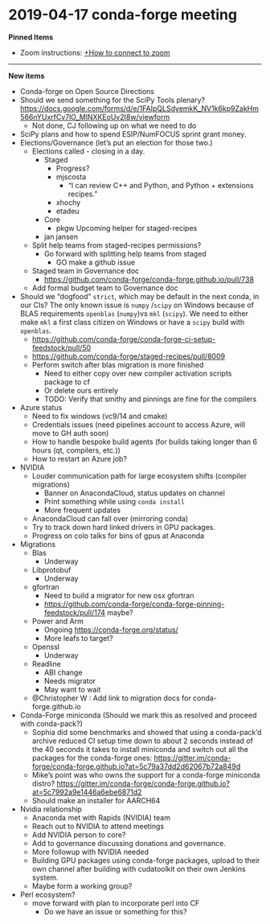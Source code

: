 # 2019-04-17 conda-forge meeting

**Pinned Items**

- Zoom instructions: [+How to connect to zoom](https://paper.dropbox.com/doc/How-to-connect-to-zoom-odl94oveHyiRv6UqTtZE5)

---

**New items**

- Conda-forge on Open Source Directions
- Should we send something for the SciPy Tools plenary? https://docs.google.com/forms/d/e/1FAIpQLSdyemkK_NV1k6kp9ZakHm566nYUxrfCv7lO_MlNXKEoUv2I8w/viewform
  - Not done, CJ following up on what we need to do
- SciPy plans and how to spend ESIP/NumFOCUS sprint grant money.
- Elections/Governance (let’s put an election for those two.)
  - Elections called - closing in a day.
    - Staged
      - Progress?
      - mjscosta
        - “I can review C++ and Python, and Python + extensions recipes.”
      - xhochy
      - etadeu
    - Core
      - pkgw
        Upcoming helper for staged-recipes
    - jan jansen
  - Split help teams from staged-recipes permissions?
    - Go forward with splitting help teams from staged
      - GO make a github issue
  - Staged team in Governance doc
    - https://github.com/conda-forge/conda-forge.github.io/pull/738
  - Add formal budget team to Governance doc
- Should we “dogfood”  `strict`, which may be default in the next conda, in our CIs? The only known issue is `numpy` /`scipy`  on Windows because of BLAS requirements `openblas`  (`numpy`)vs `mkl` (`scipy`). We need to either make `mkl` a first class citizen on Windows or have a `scipy` build with `openblas`.
  - https://github.com/conda-forge/conda-forge-ci-setup-feedstock/pull/50
  - https://github.com/conda-forge/staged-recipes/pull/8009
  - Perform switch after blas migration is more finished
    - Need to either copy over new compiler activation scripts package to cf
    - Or delete ours entirely
    - TODO: Verify that smithy and pinnings are fine for the compilers
- Azure status
  - Need to fix windows (vc9/14 and cmake)
  - Credentials issues (need pipelines account to access Azure, will move to GH auth soon)
  - How to handle bespoke build agents (for builds taking longer than 6 hours (qt, compilers, etc.))
  - How to restart an Azure job?
- NVIDIA
  - Louder communication path for large ecosystem shifts (compiler migrations)
    - Banner on AnacondaCloud, status updates on channel
    - Print something while using `conda install`
    - More frequent updates
  - AnacondaCloud can fall over (mirroring conda)
  - Try to track down hard linked drivers in GPU packages.
  - Progress on colo talks for bins of gpus at Anaconda
- Migrations
  - Blas
    - Underway
  - Libprotobuf
    - Underway
  - gfortran
    - Need to build a migrator for new osx gfortran
    - https://github.com/conda-forge/conda-forge-pinning-feedstock/pull/174 maybe?
  - Power and Arm
    - Ongoing https://conda-forge.org/status/
    - More leafs to target?
  - Openssl
    - Underway
  - Readline
    - ABI change
    - Needs migrator
    - May want to wait
  - @Christopher W : Add link to migration docs for conda-forge.github.io
- Conda-Forge miniconda (Should we mark this as resolved and proceed with conda-pack?)
  - Sophia did some benchmarks and showed that using a conda-pack’d archive reduced CI setup time down to about 2 seconds instead of the 40 seconds it takes to install miniconda and switch out all the packages for the conda-forge ones: https://gitter.im/conda-forge/conda-forge.github.io?at=5c79a37dd2d62067b72a849d
  - Mike’s point was who owns the support for a conda-forge miniconda distro? https://gitter.im/conda-forge/conda-forge.github.io?at=5c7992a9e1446a6ebe6871d2
  - Should make an installer for AARCH64
- Nvidia relationship
  - Anaconda met with Rapids (NVIDIA) team
  - Reach out to NVIDIA to attend meetings
  - Add NVIDIA person to core?
  - Add to governance discussing donations and governance.
  - More followup with NVIDIA needed
  - Building GPU packages using conda-forge packages, upload to their own channel after building with cudatoolkit on their own Jenkins system.
  - Maybe form a working group?
- Perl ecosystem?
  - move forward with plan to incorporate perl into CF
    - Do we have an issue or something for this?
